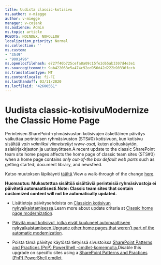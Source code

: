```yaml
---
title: Uudista classic-kotisivu
ms.author: v-miegge
author: v-miegge
manager: v-cojank
ms.audience: Admin
ms.topic: article
ROBOTS: NOINDEX, NOFOLLOW
localization_priority: Normal
ms.collection: ''
ms.custom:
- "3549"
- "9001496"
ms.openlocfilehash: e727f40b725cefa8a09c15fe2d65ab3307d4e3e1
ms.sourcegitcommit: 9ab422063e5a474c92ed956d42d222b90336fecb
ms.translationtype: MT
ms.contentlocale: fi-FI
ms.lasthandoff: 03/11/2020
ms.locfileid: "42600561"
---
```

# <a name="modernize-the-classic-home-page"></a><span data-ttu-id="b57d6-102">Uudista classic-kotisivu</span><span class="sxs-lookup"><span data-stu-id="b57d6-102">Modernize the Classic Home Page</span></span>

<span data-ttu-id="b57d6-103">Perinteisen SharePoint-ryhmäsivuston kotisivujen äskettäinen päivitys vaikuttaa perinteisen ryhmäsivuston (STS#0) kotisivuon, kun kotisivu sisältää *vain valmiiksi viimeistellyt www-osat,* kuten aloituskäytön, asiakirjakirjaston ja uutissyötteen.</span><span class="sxs-lookup"><span data-stu-id="b57d6-103">A recent update to the classic SharePoint team site home pages affects the home page of classic team sites (STS#0) when a home page contains *only out-of-the box default web parts* such as getting started, document library, and newsfeed.</span></span>

<span data-ttu-id="b57d6-104">Katso muutoksen läpikäynti [täältä](https://docs.microsoft.com/sharepoint/sharepointonline/media/homepage-upgrade-gif.gif).</span><span class="sxs-lookup"><span data-stu-id="b57d6-104">View a walk-through of the change [here](https://docs.microsoft.com/sharepoint/sharepointonline/media/homepage-upgrade-gif.gif).</span></span> 

<span data-ttu-id="b57d6-105">**Huomautus: Mukautettua sisältöä sisältäviä perinteisiä ryhmäsivustoja ei päivitetä automaattisesti.**</span><span class="sxs-lookup"><span data-stu-id="b57d6-105">**Note: Classic team sites that contain customized content will not be automatically updated.**</span></span>

* <span data-ttu-id="b57d6-106">Lisätietoja päivitysehdoista on [Classicin kotisivun nykyaikaistamisessa](https://docs.microsoft.com/sharepoint/disable-auto-modernization-classic-home-pages#why-update-classic-team-site-home-pages-to-modern).</span><span class="sxs-lookup"><span data-stu-id="b57d6-106">Learn more about update criteria at [Classic home page modernization](https://docs.microsoft.com/sharepoint/disable-auto-modernization-classic-home-pages#why-update-classic-team-site-home-pages-to-modern).</span></span>

* <span data-ttu-id="b57d6-107">[Päivitä muut kotisivut, jotka eivät kuuluneet automaattiseen nykyaikaistamiseen.](https://docs.microsoft.com/sharepoint/dev/transform/modernize-userinterface-site-pages)</span><span class="sxs-lookup"><span data-stu-id="b57d6-107">[Upgrade other home pages that weren’t part of the automatic modernization](https://docs.microsoft.com/sharepoint/dev/transform/modernize-userinterface-site-pages).</span></span>

* <span data-ttu-id="b57d6-108">Poista tämä päivitys käytöstä tietyissä sivustoissa [SharePoint Patterns and Practices (PnP) PowerShell -cmdlet-komennolla.](https://docs.microsoft.com/powershell/sharepoint/sharepoint-pnp/sharepoint-pnp-cmdlets)</span><span class="sxs-lookup"><span data-stu-id="b57d6-108">Disable this upgrade on specific sites using a [SharePoint Patterns and Practices (PnP) PowerShell cmdlet](https://docs.microsoft.com/powershell/sharepoint/sharepoint-pnp/sharepoint-pnp-cmdlets).</span></span>
